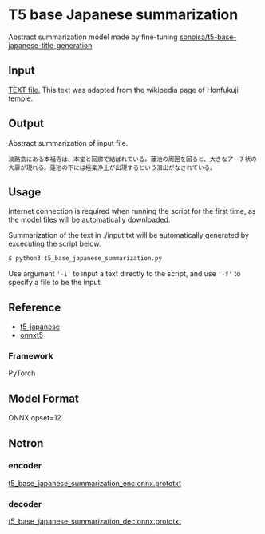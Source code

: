 # T5 base Japanese summarization

Abstract summarization model made by fine-tuning [sonoisa/t5-base-japanese-title-generation](https://huggingface.co/sonoisa/t5-base-japanese-title-generation)

## Input

[TEXT file.](./input.txt)
This text was adapted from the wikipedia page of Honfukuji temple.

## Output

Abstract summarization of input file.

```
淡路島にある本福寺は、本堂と回廊で結ばれている。蓮池の周囲を回ると、大きなアーチ状の大扉が現れる。蓮池の下には極楽浄土が出現するという演出がなされている。
```

## Usage

Internet connection is required when running the script for the first time, as the model files will be automatically downloaded.

Summarization of the text in ./input.txt will be automatically generated by excecuting the script below.
```bash
$ python3 t5_base_japanese_summarization.py
```

Use argument ```'-i'``` to input a text directly to the script, and use ```'-f'``` to specify a file to be the input.

## Reference

- [t5-japanese](https://github.com/sonoisa/t5-japanese)
- [onnxt5](https://github.com/abelriboulot/onnxt5)

### Framework
PyTorch

## Model Format

ONNX opset=12

## Netron

### encoder
[t5_base_japanese_summarization_enc.onnx.prototxt](https://netron.app/?url=https://storage.googleapis.com/ailia-models/t5_base_japanese_summarization/t5_base_japanese_summarization_enc.onnx.prototxt)

### decoder
[t5_base_japanese_summarization_dec.onnx.prototxt](https://netron.app/?url=https://storage.googleapis.com/ailia-models/t5_base_japanese_summarization/t5_base_japanese_summarization_dec.onnx.prototxt)
